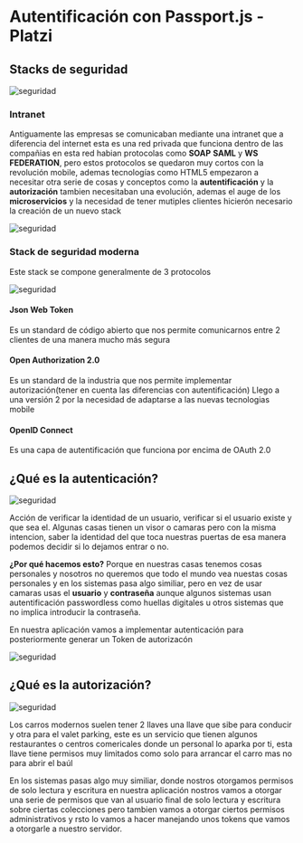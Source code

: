 # Autentificación con Passport.js - Platzi
## Stacks de seguridad

![seguridad](./md/seguridad-1.jpg)

### Intranet
Antiguamente las empresas se comunicaban mediante una intranet que a diferencia del internet esta es una red privada que funciona dentro de las compañias en esta red habian protocolas como **SOAP** **SAML** y **WS FEDERATION**, pero estos protocolos se quedaron muy cortos con la revolución mobile, ademas tecnologías como HTML5 empezaron a necesitar otra serie de cosas y conceptos como la __autentificación__ y la __autorización__ tambien necesitaban una evolución, ademas el auge de los __microservicios__ y la necesidad de tener mutiples clientes hicierón necesario la creación de un nuevo stack

![seguridad](./md/seguridad-2.jpg)

### Stack de seguridad moderna
Este stack se compone generalmente de 3 protocolos

![seguridad](./md/seguridad-3.jpg)

#### Json Web Token
Es un standard de código abierto que nos permite comunicarnos entre 2 clientes de una manera mucho más segura 
#### Open Authorization 2.0
Es un standard de la industria que nos permite implementar autorización(tener en cuenta las diferencias con autentificación)
Llego a una versión 2 por la necesidad de adaptarse a las nuevas tecnologias mobile
#### OpenID Connect
Es una capa de autentificación que funciona por encima de OAuth 2.0
## ¿Qué es la autenticación?

![seguridad](./md/seguridad-4.jpg)

Acción de verificar la identidad de un usuario, verificar si el usuario existe y que sea el.
Algunas casas tienen un visor o camaras pero con la misma intencion, saber la identidad del que toca nuestras puertas de esa manera podemos decidir si lo dejamos entrar o no.

**¿Por qué hacemos esto?**
Porque en nuestras casas tenemos cosas personales y nosotros no queremos que todo el mundo vea nuestas cosas personales y en los sistemas pasa algo similiar, pero en vez de usar camaras usas el __usuario__ y __contraseña__ aunque algunos sistemas usan autentificación passwordless como huellas digitales u otros sistemas que no implica introducir la contraseña.

En nuestra aplicación vamos a implementar autenticación para posteriormente generar un Token de autorizacón

![seguridad](./md/seguridad-5.jpg)

## ¿Qué es la autorización?

![seguridad](./md/seguridad-6.jpg)

Los carros modernos suelen tener 2 llaves una llave que sibe para conducir y otra para el valet parking, este es un servicio que tienen algunos restaurantes o centros comericales donde un personal lo aparka por ti, esta llave tiene permisos muy limitados como solo para arrancar el carro mas no para abrir el baúl

En los sistemas pasas algo muy similiar, donde nostros otorgamos permisos de solo lectura y escritura en nuestra aplicación nostros vamos a otorgar una serie de permisos que van al usuario final de solo lectura y escritura sobre ciertas colecciones pero tambien vamos a otorgar ciertos permisos administrativos y rsto lo vamos a hacer manejando unos tokens que vamos a otorgarle a nuestro servidor.

